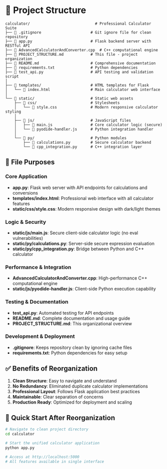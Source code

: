 # 📁 Project Structure

```
calculator/                             # Professional Calculator Suite
├── 📄 .gitignore                      # Git ignore file for clean repository
├── 📄 app.py                          # Flask backend server with RESTful API
├── 📄 AdvancedCalculatorAndConverter.cpp  # C++ computational engine
├── 📄 PROJECT_STRUCTURE.md            # This file - project organization
├── 📄 README.md                       # Comprehensive documentation
├── 📄 requirements.txt                # Python dependencies
├── 📄 test_api.py                     # API testing and validation script
│
├── 📁 templates/                      # HTML templates for Flask
│   └── 📄 index.html                  # Main calculator web interface
│
└── 📁 static/                         # Static web assets
    ├── 📁 css/                        # Stylesheets
    │   └── 📄 style.css               # Modern responsive calculator styling
    │
    ├── 📁 js/                         # JavaScript files
    │   ├── 📄 main.js                 # Core calculator logic (secure)
    │   └── 📄 pyodide-handler.js      # Python integration handler
    │
    └── 📁 py/                         # Python modules
        ├── 📄 calculations.py         # Secure calculator backend
        └── 📄 cpp_integration.py      # C++ integration layer
```

## 🎯 **File Purposes**

### **Core Application**
- **app.py**: Flask web server with API endpoints for calculations and conversions
- **templates/index.html**: Professional web interface with all calculator features
- **static/css/style.css**: Modern responsive design with dark/light themes

### **Logic & Security**
- **static/js/main.js**: Secure client-side calculator logic (no eval vulnerabilities)
- **static/py/calculations.py**: Server-side secure expression evaluation
- **static/py/cpp_integration.py**: Bridge between Python and C++ calculator

### **Performance & Integration**
- **AdvancedCalculatorAndConverter.cpp**: High-performance C++ computational engine
- **static/js/pyodide-handler.js**: Client-side Python execution capability

### **Testing & Documentation**
- **test_api.py**: Automated testing for API endpoints
- **README.md**: Complete documentation and usage guide
- **PROJECT_STRUCTURE.md**: This organizational overview

### **Development & Deployment**
- **.gitignore**: Keeps repository clean by ignoring cache files
- **requirements.txt**: Python dependencies for easy setup

## ✅ **Benefits of Reorganization**

1. **Clean Structure**: Easy to navigate and understand
2. **No Redundancy**: Eliminated duplicate calculator implementations
3. **Professional Layout**: Follows Flask application best practices
4. **Maintainable**: Clear separation of concerns
5. **Production Ready**: Optimized for deployment and scaling

## 🚀 **Quick Start After Reorganization**

```bash
# Navigate to clean project directory
cd calculator

# Start the unified calculator application
python app.py

# Access at http://localhost:5000
# All features available in single interface
```
